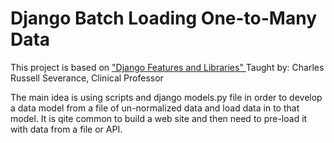 # Django Batch Loading One-to-Many Data
This project is based on ["Django Features and Libraries" ](https://www.coursera.org/learn/django-features-libraries?specialization=django)
Taught by: Charles Russell Severance, Clinical Professor

The main idea is using scripts and django models.py file in order to develop a data model from a file of un-normalized data and load data in to that model. It is qite common to build a web site and then need to pre-load it with data from a file or API.
